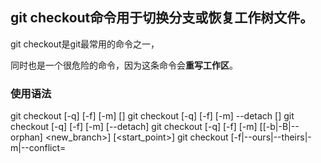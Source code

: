 

## git checkout命令用于切换分支或恢复工作树文件。

git checkout是git最常用的命令之一，

同时也是一个很危险的命令，因为这条命令会**重写工作区**。

### 使用语法

git checkout [-q] [-f] [-m] [<branch>]
git checkout [-q] [-f] [-m] --detach [<branch>]
git checkout [-q] [-f] [-m] [--detach] <commit>
git checkout [-q] [-f] [-m] [[-b|-B|--orphan] <new_branch>] [<start_point>]
git checkout [-f|--ours|--theirs|-m|--conflict=<style>] [<tree-ish>] [--] <paths>…​
git checkout [-p|--patch] [<tree-ish>] [--] [<paths>…]
